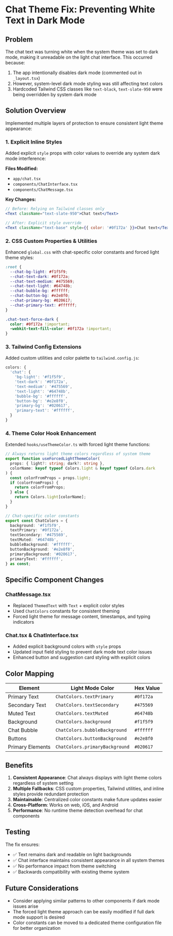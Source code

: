 # Chat Theme Fix: Preventing White Text in Dark Mode

## Problem
The chat text was turning white when the system theme was set to dark mode, making it unreadable on the light chat interface. This occurred because:

1. The app intentionally disables dark mode (commented out in `_layout.tsx`)
2. However, system-level dark mode styling was still affecting text colors
3. Hardcoded Tailwind CSS classes like `text-black`, `text-slate-950` were being overridden by system dark mode

## Solution Overview
Implemented multiple layers of protection to ensure consistent light theme appearance:

### 1. Explicit Inline Styles
Added explicit `style` props with color values to override any system dark mode interference:

**Files Modified:**
- `app/chat.tsx`
- `components/ChatInterface.tsx` 
- `components/ChatMessage.tsx`

**Key Changes:**
```jsx
// Before: Relying on Tailwind classes only
<Text className="text-slate-950">Chat text</Text>

// After: Explicit style override
<Text className="text-base" style={{ color: '#0f172a' }}>Chat text</Text>
```

### 2. CSS Custom Properties & Utilities
Enhanced `global.css` with chat-specific color constants and forced light theme styles:

```css
:root {
  --chat-bg-light: #f1f5f9;
  --chat-text-dark: #0f172a;
  --chat-text-medium: #475569;
  --chat-text-light: #64748b;
  --chat-bubble-bg: #ffffff;
  --chat-button-bg: #e2e8f0;
  --chat-primary-bg: #020617;
  --chat-primary-text: #ffffff;
}

.chat-text-force-dark {
  color: #0f172a !important;
  -webkit-text-fill-color: #0f172a !important;
}
```

### 3. Tailwind Config Extensions
Added custom utilities and color palette to `tailwind.config.js`:

```javascript
colors: {
  'chat': {
    'bg-light': '#f1f5f9',
    'text-dark': '#0f172a',
    'text-medium': '#475569',
    'text-light': '#64748b',
    'bubble-bg': '#ffffff',
    'button-bg': '#e2e8f0',
    'primary-bg': '#020617',
    'primary-text': '#ffffff',
  }
}
```

### 4. Theme Color Hook Enhancement
Extended `hooks/useThemeColor.ts` with forced light theme functions:

```typescript
// Always returns light theme colors regardless of system theme
export function useForcedLightThemeColor(
  props: { light?: string; dark?: string },
  colorName: keyof typeof Colors.light & keyof typeof Colors.dark
) {
  const colorFromProps = props.light;
  if (colorFromProps) {
    return colorFromProps;
  } else {
    return Colors.light[colorName];
  }
}

// Chat-specific color constants
export const ChatColors = {
  background: '#f1f5f9',
  textPrimary: '#0f172a',
  textSecondary: '#475569',
  textMuted: '#64748b',
  bubbleBackground: '#ffffff',
  buttonBackground: '#e2e8f0',
  primaryBackground: '#020617',
  primaryText: '#ffffff',
} as const;
```

## Specific Component Changes

### ChatMessage.tsx
- Replaced `ThemedText` with `Text` + explicit color styles
- Used `ChatColors` constants for consistent theming
- Forced light theme for message content, timestamps, and typing indicators

### Chat.tsx & ChatInterface.tsx
- Added explicit background colors with `style` props
- Updated input field styling to prevent dark mode text color issues
- Enhanced button and suggestion card styling with explicit colors

## Color Mapping
| Element | Light Mode Color | Hex Value |
|---------|------------------|-----------|
| Primary Text | `ChatColors.textPrimary` | `#0f172a` |
| Secondary Text | `ChatColors.textSecondary` | `#475569` |
| Muted Text | `ChatColors.textMuted` | `#64748b` |
| Background | `ChatColors.background` | `#f1f5f9` |
| Chat Bubble | `ChatColors.bubbleBackground` | `#ffffff` |
| Buttons | `ChatColors.buttonBackground` | `#e2e8f0` |
| Primary Elements | `ChatColors.primaryBackground` | `#020617` |

## Benefits
1. **Consistent Appearance**: Chat always displays with light theme colors regardless of system setting
2. **Multiple Fallbacks**: CSS custom properties, Tailwind utilities, and inline styles provide redundant protection
3. **Maintainable**: Centralized color constants make future updates easier
4. **Cross-Platform**: Works on web, iOS, and Android
5. **Performance**: No runtime theme detection overhead for chat components

## Testing
The fix ensures:
- ✅ Text remains dark and readable on light backgrounds
- ✅ Chat interface maintains consistent appearance in all system themes
- ✅ No performance impact from theme switching
- ✅ Backwards compatibility with existing theme system

## Future Considerations
- Consider applying similar patterns to other components if dark mode issues arise
- The forced light theme approach can be easily modified if full dark mode support is desired
- Color constants can be moved to a dedicated theme configuration file for better organization